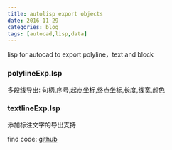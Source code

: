 ```yaml
---
title: autolisp export objects
date: 2016-11-29
categories: blog
tags: [autocad,lisp,data]
---
```


lisp for autocad to export polyline，text and block

### polylineExp.lsp 
多段线导出: 句柄,序号,起点坐标,终点坐标,长度,线宽,颜色

### textlineExp.lsp 
添加标注文字的导出支持

find code: [github](https://github.com/bblu/autolisp)
